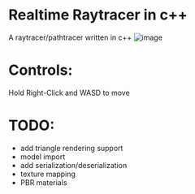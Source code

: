 # Realtime Raytracer in c++
A raytracer/pathtracer written in c++
![image](https://github.com/IrfanUddin0/realtime-raytracer/assets/95080990/ccaebd98-1c3c-4088-9589-3cc3c5230a28)
# Controls:
Hold Right-Click and WASD to move
# TODO:
- add triangle rendering support
- model import
- add serialization/deserialization
- texture mapping
- PBR materials
